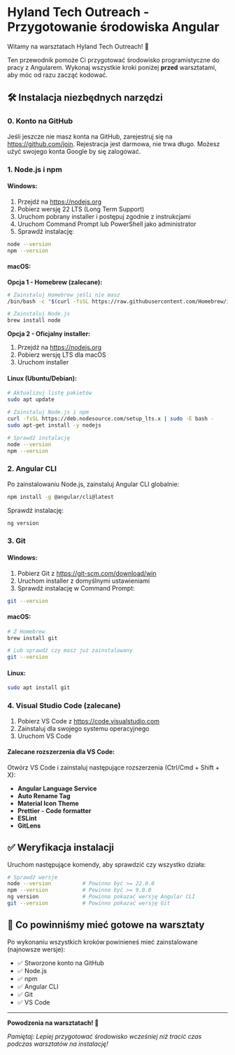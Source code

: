 # Hyland Tech Outreach - Przygotowanie środowiska Angular

Witamy na warsztatach Hyland Tech Outreach! 🚀

Ten przewodnik pomoże Ci przygotować środowisko programistyczne do pracy z Angularem. Wykonaj wszystkie kroki poniżej **przed** warsztatami, aby móc od razu zacząć kodować.

## 🛠️ Instalacja niezbędnych narzędzi

### 0. Konto na GitHub

Jeśli jeszcze nie masz konta na GitHub, zarejestruj się na https://github.com/join. Rejestracja jest darmowa, nie trwa długo. 
Możesz użyć swojego konta Google by się zalogować.

### 1. Node.js i npm

#### Windows:

1. Przejdź na https://nodejs.org
2. Pobierz wersję 22 LTS (Long Term Support)
3. Uruchom pobrany installer i postępuj zgodnie z instrukcjami
4. Uruchom Command Prompt lub PowerShell jako administrator
5. Sprawdź instalację:

```bash
node --version
npm --version
```

#### macOS:

**Opcja 1 - Homebrew (zalecane):**

```bash
# Zainstaluj Homebrew jeśli nie masz
/bin/bash -c "$(curl -fsSL https://raw.githubusercontent.com/Homebrew/install/HEAD/install.sh)"

# Zainstaluj Node.js
brew install node
```

**Opcja 2 - Oficjalny installer:**

1. Przejdź na https://nodejs.org
2. Pobierz wersję LTS dla macOS
3. Uruchom installer

#### Linux (Ubuntu/Debian):

```bash
# Aktualizuj listę pakietów
sudo apt update

# Zainstaluj Node.js i npm
curl -fsSL https://deb.nodesource.com/setup_lts.x | sudo -E bash -
sudo apt-get install -y nodejs

# Sprawdź instalację
node --version
npm --version
```

### 2. Angular CLI

Po zainstalowaniu Node.js, zainstaluj Angular CLI globalnie:

```bash
npm install -g @angular/cli@latest
```

Sprawdź instalację:

```bash
ng version
```

### 3. Git

#### Windows:

1. Pobierz Git z https://git-scm.com/download/win
2. Uruchom installer z domyślnymi ustawieniami
3. Sprawdź instalację w Command Prompt:

```bash
git --version
```

#### macOS:

```bash
# Z Homebrew
brew install git

# Lub sprawdź czy masz już zainstalowany
git --version
```

#### Linux:

```bash
sudo apt install git
```

### 4. Visual Studio Code (zalecane)

1. Pobierz VS Code z https://code.visualstudio.com
2. Zainstaluj dla swojego systemu operacyjnego
3. Uruchom VS Code

#### Zalecane rozszerzenia dla VS Code:

Otwórz VS Code i zainstaluj następujące rozszerzenia (Ctrl/Cmd + Shift + X):

- **Angular Language Service**
- **Auto Rename Tag**
- **Material Icon Theme**
- **Prettier - Code formatter**
- **ESLint**
- **GitLens**

## ✅ Weryfikacja instalacji

Uruchom następujące komendy, aby sprawdzić czy wszystko działa:

```bash
# Sprawdź wersje
node --version          # Powinno być >= 22.0.0
npm --version           # Powinno być >= 9.0.0
ng version              # Powinno pokazać wersję Angular CLI
git --version           # Powinno pokazać wersję Git
```

## 🎯 Co powinniśmy mieć gotowe na warsztaty

Po wykonaniu wszystkich kroków powinieneś mieć zainstalowane (najnowsze wersje):

- ✅ Stworzone konto na GitHub
- ✅ Node.js
- ✅ npm
- ✅ Angular CLI
- ✅ Git
- ✅ VS Code

---

**Powodzenia na warsztatach! 🎉**

_Pamiętaj: Lepiej przygotować środowisko wcześniej niż tracić czas podczas warsztatów na instalację!_
